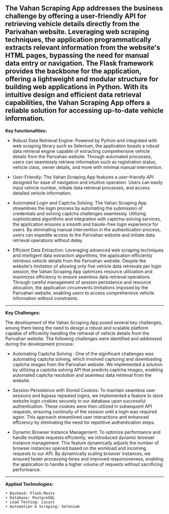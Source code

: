 The Vahan Scraping App addresses the business challenge by offering a user-friendly API for retrieving vehicle details
directly from the Parivahan website. Leveraging web scraping techniques, the application programmatically extracts
relevant information from the website's HTML pages, bypassing the need for manual data entry or navigation. The Flask
framework provides the backbone for the application, offering a lightweight and modular structure for building web
applications in Python. With its intuitive design and efficient data retrieval capabilities, the Vahan Scraping App
offers a reliable solution for accessing up-to-date vehicle information.
---
**Key functionalities:**

- Robust Data Retrieval Engine: Powered by Python and integrated with web scraping library such as Selenium, the
  application boasts a robust data retrieval engine capable of extracting comprehensive vehicle details from the
  Parivahan website. Through automated processes, users can seamlessly retrieve information such as registration
  status, vehicle class, owner details, and more with minimal manual intervention.

- User-Friendly: The Vahan Scraping App features a user-friendly API designed for ease of navigation and intuitive
  operation. Users can easily input vehicle number, initiate data retrieval processes, and access detailed vehicle
  information.

- Automated Login and Captcha Solving: The Vahan Scraping App streamlines the login process by automating the
  submission of credentials and solving captcha challenges seamlessly. Utilizing sophisticated algorithms and
  integration with captcha-solving services, the application ensures a smooth and hassle-free login experience for
  users. By eliminating manual intervention in the authentication process, users can expedite access to the
  Parivahan website and initiate data retrieval operations without delay.

- Efficient Data Extraction: Leveraging advanced web scraping techniques and intelligent data extraction
  algorithms, the application efficiently retrieves vehicle details from the Parivahan website. Despite the
  website's limitation of allowing only five vehicle data retrievals per login session, the Vahan Scraping App
  optimizes resource utilization and maximizes efficiency to ensure seamless data retrieval operations. Through
  careful management of session persistence and resource allocation, the application circumvents limitations
  imposed by the Parivahan website, enabling users to access comprehensive vehicle information without constraints.

---
**Key Challenges:**

The development of the Vahan Scraping App posed several key challenges, among them being the need to design a robust and
scalable platform capable of efficiently handling the retrieval of vehicle details from the Parivahan website. The
following challenges were identified and addressed during the development process:

- Automating Captcha Solving : One of the significant challenges was automating captcha solving, which involved
  capturing and downloading captcha images from the Parivahan website. We implemented a solution by utilizing a captcha
  solving API that predicts captcha images, enabling automated captcha resolution and seamless data retrieval from the
  website.

- Session Persistence with Stored Cookies:  To maintain seamless user sessions and bypass repeated logins, we
  implemented a feature to store website login cookies securely in our database upon successful authentication. These
  cookies were then utilized in subsequent API requests, ensuring continuity of the session until a login was required
  again. This approach streamlined user interactions and enhanced efficiency by eliminating the need for repetitive
  authentication steps.

- Dynamic Browser Instance Management: To optimize performance and handle multiple requests efficiently, we introduced
  dynamic browser instance management. This feature dynamically adjusts the number of browser instances opened based on
  the workload and incoming requests to our API. By dynamically scaling browser instances, we ensured faster processing
  times and improved responsiveness, enabling the application to handle a higher volume of requests without sacrificing
  performance.

---
**Applied Technologies:**

    • Backend: Flask-Restx
    • Database: PostgreSQL
    • Load Testing: Locust
    • Automation & Scraping: Selenium
